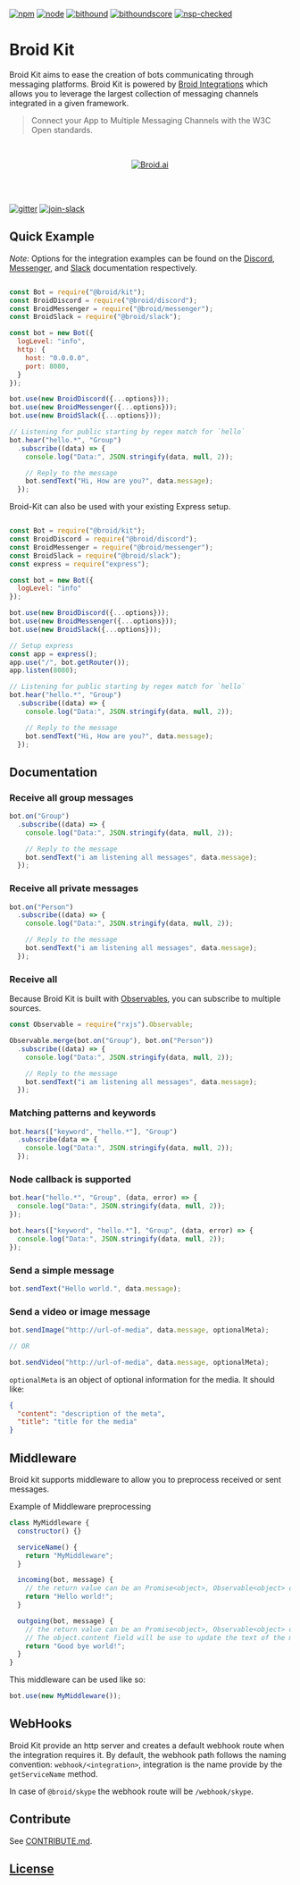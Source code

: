 [npm]:https://img.shields.io/badge/npm-broid-green.svg?style=flat
[npm-url]:https://www.npmjs.com/org/broid

[node]:https://img.shields.io/node/v/@broid/broid-kit.svg
[node-url]:https://nodejs.org

[tests]:https://img.shields.io/travis/broidHQ/broid-kit/master.svg
[tests-url]:https://travis-ci.org/broidHQ/broid-kit

[bithound]:https://img.shields.io/bithound/code/github/broidHQ/broid-kit.svg
[bithound-url]:https://www.bithound.io/github/broidHQ/broid-kit

[bithoundscore]:https://www.bithound.io/github/broidHQ/broid-kit/badges/score.svg
[bithoundscore-url]:https://www.bithound.io/github/broidHQ/broid-kit

[nsp-checked]:https://img.shields.io/badge/nsp-checked-green.svg?style=flat
[nsp-checked-url]:https://nodesecurity.io

[gitter]:https://badges.gitter.im/broidHQ/broid.svg
[gitter-url]:https://t.broid.ai/c/Blwjlw?utm_source=github&utm_medium=readme&utm_campaign=top&link=gitter

[join-slack]:https://img.shields.io/badge/chat-on_slack-lightgrey.svg?style=flat
[join-slack-url]:http://slackin.broid.ai/

[![npm][npm]][npm-url]
[![node][node]][node-url]
[![bithound][bithound]][bithound-url]
[![bithoundscore][bithoundscore]][bithoundscore-url]
[![nsp-checked][nsp-checked]][nsp-checked-url]

# Broid Kit

Broid Kit aims to ease the creation of bots communicating through messaging platforms. Broid Kit is powered by [Broid Integrations](https://github.com/broidHQ/integrations/edit/master/README.md) which allows you to leverage the largest collection of messaging channels integrated in a given framework.

> Connect your App to Multiple Messaging Channels with the W3C Open standards.

<br>
<p align="center">
<a href="https://github.com/broidHQ/integrations">
<img alt="Broid.ai" src="https://cloud.githubusercontent.com/assets/8091600/24985411/f0667b2c-1fc1-11e7-8a8a-012655cf0d15.png">
</a>
</p>
<br>
<br>

[![gitter][gitter]][gitter-url] [![join-slack][join-slack]][join-slack-url]

## Quick Example

_Note:_ Options for the integration examples can be found on the [Discord](https://github.com/broidHQ/integrations/tree/master/broid-discord), [Messenger](https://github.com/broidHQ/integrations/tree/master/broid-messenger), and [Slack](https://github.com/broidHQ/integrations/tree/master/broid-slack) documentation respectively.

```javascript

const Bot = require("@broid/kit");
const BroidDiscord = require("@broid/discord");
const BroidMessenger = require("@broid/messenger");
const BroidSlack = require("@broid/slack");

const bot = new Bot({
  logLevel: "info",
  http: {
    host: "0.0.0.0",
    port: 8080,
  }
});

bot.use(new BroidDiscord({...options}));
bot.use(new BroidMessenger({...options}));
bot.use(new BroidSlack({...options}));

// Listening for public starting by regex match for `hello`
bot.hear("hello.*", "Group")
  .subscribe((data) => {
    console.log("Data:", JSON.stringify(data, null, 2));

    // Reply to the message
    bot.sendText("Hi, How are you?", data.message);
  });
```

Broid-Kit can also be used with your existing Express setup.

```javascript

const Bot = require("@broid/kit");
const BroidDiscord = require("@broid/discord");
const BroidMessenger = require("@broid/messenger");
const BroidSlack = require("@broid/slack");
const express = require("express");

const bot = new Bot({
  logLevel: "info"
});

bot.use(new BroidDiscord({...options}));
bot.use(new BroidMessenger({...options}));
bot.use(new BroidSlack({...options}));

// Setup express
const app = express();
app.use("/", bot.getRouter());
app.listen(8080);

// Listening for public starting by regex match for `hello`
bot.hear("hello.*", "Group")
  .subscribe((data) => {
    console.log("Data:", JSON.stringify(data, null, 2));

    // Reply to the message
    bot.sendText("Hi, How are you?", data.message);
  });
```


## Documentation

### Receive all group messages

```javascript
bot.on("Group")
  .subscribe((data) => {
    console.log("Data:", JSON.stringify(data, null, 2));

    // Reply to the message
    bot.sendText("i am listening all messages", data.message);
  });
```

### Receive all private messages

```javascript
bot.on("Person")
  .subscribe((data) => {
    console.log("Data:", JSON.stringify(data, null, 2));

    // Reply to the message
    bot.sendText("i am listening all messages", data.message);
  });
```

### Receive all

Because Broid Kit is built with [Observables](https://github.com/ReactiveX/RxJS), you can subscribe to multiple sources.

```javascript
const Observable = require("rxjs").Observable;

Observable.merge(bot.on("Group"), bot.on("Person"))
  .subscribe((data) => {
    console.log("Data:", JSON.stringify(data, null, 2));

    // Reply to the message
    bot.sendText("i am listening all messages", data.message);
  });
```

### Matching patterns and keywords

```javascript
bot.hears(["keyword", "hello.*"], "Group")
  .subscribe(data => {
    console.log("Data:", JSON.stringify(data, null, 2));
  });
```

### Node callback is supported

```javascript
bot.hear("hello.*", "Group", (data, error) => {
  console.log("Data:", JSON.stringify(data, null, 2));
});
```

```javascript
bot.hears(["keyword", "hello.*"], "Group", (data, error) => {
  console.log("Data:", JSON.stringify(data, null, 2));
});
```

### Send a simple message

```javascript
bot.sendText("Hello world.", data.message);
```

### Send a video or image message

```javascript
bot.sendImage("http://url-of-media", data.message, optionalMeta);

// OR

bot.sendVideo("http://url-of-media", data.message, optionalMeta);
```

`optionalMeta` is an object of optional information for the media.
It should like:

```json
{
  "content": "description of the meta",
  "title": "title for the media"
}
```

## Middleware

Broid kit supports middleware to allow you to preprocess received or sent messages.

Example of Middleware preprocessing

```javascript
class MyMiddleware {
  constructor() {}

  serviceName() {
    return "MyMiddleware";
  }

  incoming(bot, message) {
    // the return value can be an Promise<object>, Observable<object> or null
    return "Hello world!";
  }

  outgoing(bot, message) {
    // the return value can be an Promise<object>, Observable<object> or null
    // The object.content field will be use to update the text of the message sent.
    return "Good bye world!";
  }
}
```

This middleware can be used like so:

```javascript
bot.use(new MyMiddleware());
```

## WebHooks

Broid Kit provide an http server and creates a default webhook route when the integration requires it. By default, the webhook path follows the naming convention: `webhook/<integration>`, integration is the name provide by the `getServiceName` method.

In case of `@broid/skype` the webhook route will be `/webhook/skype`.

## Contribute

See [CONTRIBUTE.md](CONTRIBUTE.md).

## [License](LICENSE)
